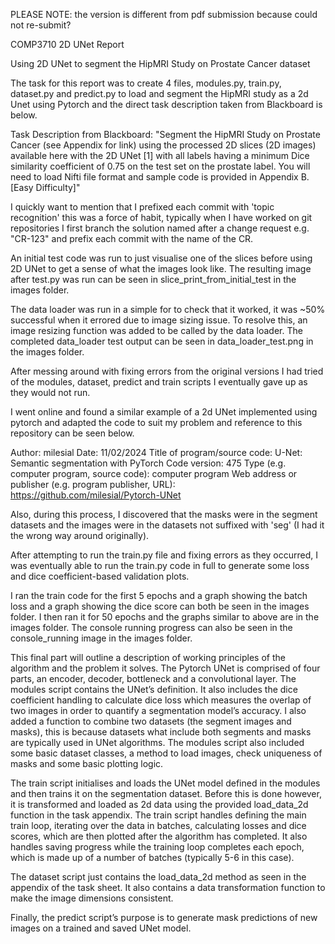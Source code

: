 PLEASE NOTE: the version is different from pdf submission because could not re-submit?

COMP3710 2D UNet Report

Using 2D UNet to segment the HipMRI Study on Prostate Cancer dataset

The task for this report was to create 4 files, modules.py, train.py, dataset.py and predict.py to 
load and segment the HipMRI study as a 2d Unet using Pytorch and the direct task description taken 
from Blackboard is below.

Task Description from Blackboard: "Segment the HipMRI Study on Prostate Cancer (see Appendix for link) 
using the processed 2D slices (2D images) available here with the 2D UNet [1] with all labels having a 
minimum Dice similarity coefficient of 0.75 on the test set on the prostate label. You will need to load 
Nifti file format and sample code is provided in Appendix B. [Easy Difficulty]"

I quickly want to mention that I prefixed each commit with 'topic recognition' this was a force of habit, 
typically when I have worked on git repositories I first branch the solution named after a change request 
e.g. "CR-123" and prefix each commit with the name of the CR.

An initial test code was run to just visualise one of the slices before using 2D UNet to get a sense of 
what the images look like. The resulting image after test.py was run can be seen in 
slice_print_from_initial_test in the images folder.

The data loader was run in a simple for to check that it worked, it was ~50% successful when it errored due 
to image sizing issue. To resolve this, an image resizing function was added to be called by the data loader. 
The completed data_loader test output can be seen in data_loader_test.png in the images folder.

After messing around with fixing errors from the original versions I had tried of the modules, dataset, predict 
and train scripts I eventually gave up as they would not run.

I went online and found a similar example of a 2d UNet implemented using pytorch and adapted the code to suit 
my problem and reference to this repository can be seen below.

Author: milesial
Date: 11/02/2024
Title of program/source code: U-Net: Semantic segmentation with PyTorch
Code version: 475
Type (e.g. computer program, source code): computer program
Web address or publisher (e.g. program publisher, URL): https://github.com/milesial/Pytorch-UNet

Also, during this process, I discovered that the masks were in the segment datasets and the images were 
in the datasets not suffixed with 'seg' (I had it the wrong way around originally).

After attempting to run the train.py file and fixing errors as they occurred, I was eventually able to 
run the train.py code in full to generate some loss and dice coefficient-based validation plots.

I ran the train code for the first 5 epochs and a graph showing the batch loss and a graph showing the 
dice score can both be seen in the images folder. I then ran it for 50 epochs and the graphs similar to 
above are in the images folder. The console running progress can also be seen in the console_running image 
in the images folder.

This final part will outline a description of working principles of the algorithm and the problem it solves. 
The Pytorch UNet is comprised of four parts, an encoder, decoder, bottleneck and a convolutional layer. 
The modules script contains the UNet’s definition. It also includes the dice coefficient handling to calculate 
dice loss which measures the overlap of two images in order to quantify a segmentation model’s accuracy. 
I also added a function to combine two datasets (the segment images and masks), this is because datasets 
what include both segments and masks are typically used in UNet algorithms. The modules script also included 
some basic dataset classes, a method to load images, check uniqueness of masks and some basic plotting logic.

The train script initialises and loads the UNet model defined in the modules and then trains it on the 
segmentation dataset. Before this is done however, it is transformed and loaded as 2d data using the provided 
load_data_2d function in the task appendix. The train script handles defining the main train loop, iterating 
over the data in batches, calculating losses and dice scores, which are then plotted after the algorithm has 
completed. It also handles saving progress while the training loop completes each epoch, which is made up of 
a number of batches (typically 5-6 in this case).

The dataset script just contains the load_data_2d method as seen in the appendix of the task sheet. It also 
contains a data transformation function to make the image dimensions consistent.

Finally, the predict script’s purpose is to generate mask predictions of new images on a trained and saved UNet model.


